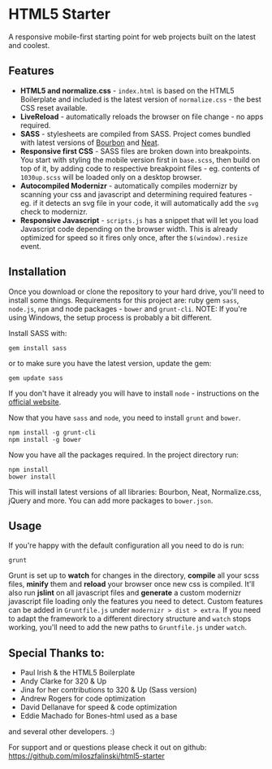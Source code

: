 # HTML5 Starter

A responsive mobile-first starting point for web projects built on the latest and coolest.

## Features

* **HTML5 and normalize.css** - `index.html` is based on the HTML5 Boilerplate and included is the latest version of `normalize.css` - the best CSS reset available.
* **LiveReload** - automatically reloads the browser on file change - no apps required.
* **SASS** - stylesheets are compiled from SASS. Project comes bundled with latest versions of [Bourbon](http://bourbon.io) and [Neat](http://neat.bourbon.io).
* **Responsive first CSS** - SASS files are broken down into breakpoints. You start with styling the mobile version first in `base.scss`, then build on top of it, by adding code to respective breakpoint files - eg. contents of `1030up.scss` will be loaded only on a desktop browser.
* **Autocompiled Modernizr** - automatically compiles modernizr by scanning your css and javascript and determining required features - eg. if it detects an svg file in your code, it will automatically add the `svg` check to modernizr.
* **Responsive Javascript** - `scripts.js` has a snippet that will let you load  Javascript code depending on the browser width. This is already optimized for speed so it fires only once, after the `$(window).resize` event.

## Installation

Once you download or clone the repository to your hard drive, you'll need to install some things. Requirements for this project are: ruby gem `sass`, `node.js`, `npm` and node packages - `bower` and `grunt-cli`. NOTE: If you're using Windows, the setup process is probably a bit different.

Install SASS with:
```shell
gem install sass
```

or to make sure you have the latest version, update the gem:
```shell
gem update sass
```

If you don't have it already you will have to install `node` - instructions on the [official website](http://nodejs.org). 

Now that you have `sass` and `node`, you need to install `grunt` and `bower`.

```shell
npm install -g grunt-cli
npm install -g bower
```
Now you have all the packages required. In the project directory run:

```shell
npm install
bower install
```

This will install latest versions of all libraries: Bourbon, Neat, Normalize.css, jQuery and more. You can add more packages to `bower.json`.

## Usage

If you're happy with the default configuration all you need to do is run:
```shell
grunt
```

Grunt is set up to **watch** for changes in the directory, **compile** all your scss files, **minify** them and **reload** your browser once new css is compiled. It'll also run **jslint** on all javascript files and **generate** a custom modernizr javascript file loading only the features you need to detect. Custom features can be added in `Gruntfile.js` under `modernizr > dist > extra`. If you need to adapt the framework to a different directory structure and `watch` stops working, you'll need to add the new paths to `Gruntfile.js` under `watch`. 


## Special Thanks to:
- Paul Irish & the HTML5 Boilerplate
- Andy Clarke for 320 & Up
- Jina for her contributions to 320 & Up (Sass version)
- Andrew Rogers for code optimization
- David Dellanave for speed & code optimization
- Eddie Machado for Bones-html used as a base

and several other developers. :)

For support and or questions please check it out on github:
https://github.com/miloszfalinski/html5-starter
